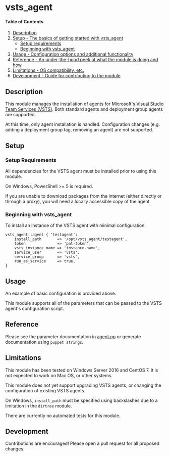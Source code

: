 # vsts_agent

#### Table of Contents

1. [Description](#description)
1. [Setup - The basics of getting started with vsts_agent](#setup)
    * [Setup requirements](#setup-requirements)
    * [Beginning with vsts_agent](#beginning-with-vsts_agent)
1. [Usage - Configuration options and additional functionality](#usage)
1. [Reference - An under-the-hood peek at what the module is doing and how](#reference)
1. [Limitations - OS compatibility, etc.](#limitations)
1. [Development - Guide for contributing to the module](#development)

## Description

This module manages the installation of agents for Microsoft's [Visual Studio Team Services (VSTS)](https://www.visualstudio.com/team-services/). Both standard agents and deployment group agents are supported. 

At this time, only agent installation is handled. Configuration changes (e.g. adding a deployment group tag, removing an agent) are not supported.

## Setup

### Setup Requirements

All dependencies for the VSTS agent must be installed prior to using this module.

On Windows, PowerShell >= 5 is required.

If you are unable to download packages from the internet (either directly or through a proxy), you will need a locally accessible copy of the agent.

### Beginning with vsts_agent

To install an instance of the VSTS agent with minimal configuration:

```puppet
vsts_agent::agent { 'testagent':
    install_path       => '/opt/vsts_agent/testagent',
    token              => 'pat-token',
    vsts_instance_name => 'instance-name',
    service_user       => 'vsts',
    service_group      => 'vsts',
    run_as_service     => true,
}
```

## Usage

An example of basic configuration is provided above. 

This module supports all of the parameters that can be passed to the VSTS agent's configuration script.

## Reference

Please see the parameter documentation in [agent.pp](manifests/agent.pp) or generate documentation using `puppet strings`.

## Limitations

This module has been tested on Windows Server 2016 and CentOS 7. It is not expected to work on Mac OS, or other systems.

This module does not yet support upgrading VSTS agents, or changing the configuration of existing VSTS agents.

On Windows, `install_path` must be specified using backslashes due to a limitation in the `dirtree` module.

There are currently no automated tests for this module.

## Development

Contributions are encouraged! Please open a pull request for all proposed changes.


